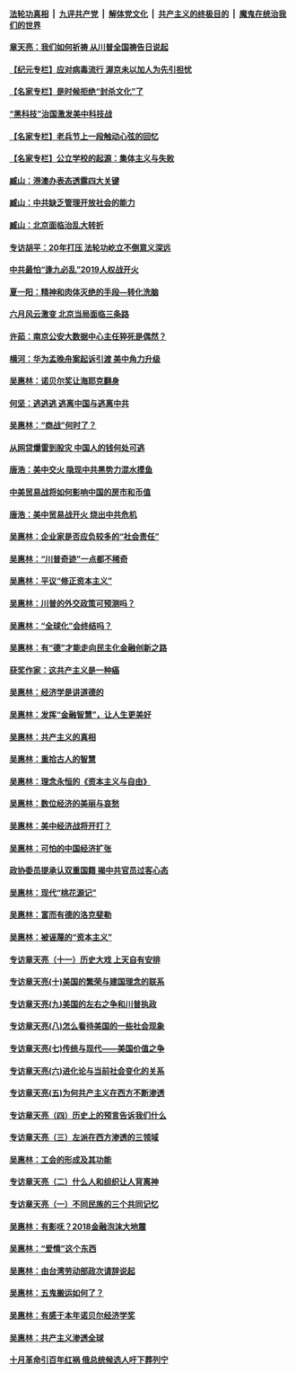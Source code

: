 

####  [法轮功真相](../../../../basic/blob/master/README.md?t=06291802) &nbsp;|&nbsp; [九评共产党](../../../../9ping.md/blob/master/README.md?t=06291802) &nbsp;|&nbsp; [解体党文化](../../../../jtdwh.md/blob/master/README.md?t=06291802)  &nbsp;|&nbsp; [共产主义的终极目的](../../../../gczydzjmd.md/blob/master/README.md?t=06291802) &nbsp;|&nbsp; [魔鬼在统治我们的世界](../../../../mgztzwmdsj.md/blob/master/README.md?t=06291802) 

#### [章天亮：我们如何祈祷 从川普全国祷告日说起](../pages/nsc423/n11944627.md?t=06291802) 

#### [【纪元专栏】应对病毒流行 渥京未以加人为先引担忧](../pages/nsc423/n11875714.md?t=06291802) 

#### [【名家专栏】是时候拒绝“封杀文化”了](../pages/nsc423/n11814093.md?t=06291802) 

#### [“黑科技”治国激发美中科技战](../pages/nsc423/n11638056.md?t=06291802) 

#### [【名家专栏】老兵节上一段触动心弦的回忆](../pages/nsc423/n11646016.md?t=06291802) 

#### [【名家专栏】公立学校的起源：集体主义与失败](../pages/nsc423/n11601833.md?t=06291802) 

#### [臧山：港澳办表态透露四大关键](../pages/nsc423/n11421628.md?t=06291802) 

#### [臧山：中共缺乏管理开放社会的能力](../pages/nsc423/n11407457.md?t=06291802) 

#### [臧山：北京面临治乱大转折](../pages/nsc423/n11406895.md?t=06291802) 

#### [专访胡平：20年打压 法轮功屹立不倒意义深远](../pages/nsc423/n11398800.md?t=06291802) 

#### [中共最怕“逢九必乱”2019人权战开火](../pages/nsc423/n11385248.md?t=06291802) 

#### [夏一阳：精神和肉体灭绝的手段—转化洗脑](../pages/nsc423/n11368250.md?t=06291802) 

#### [六月风云激变 北京当局面临三条路](../pages/nsc423/n11313668.md?t=06291802) 

#### [许茹：南京公安大数据中心主任猝死是偶然？](../pages/nsc423/n11064744.md?t=06291802) 

#### [横河：华为孟晚舟案起诉引渡 美中角力升级](../pages/nsc423/n11027230.md?t=06291802) 

#### [吴惠林：诺贝尔奖让海耶克翻身](../pages/nsc423/n10890049.md?t=06291802) 

#### [何坚：逃逃逃 逃离中国与逃离中共](../pages/nsc423/n10592891.md?t=06291802) 

#### [吴惠林：“商战”何时了？](../pages/nsc423/n10573558.md?t=06291802) 

#### [从网贷爆雷到股灾 中国人的钱何处可逃](../pages/nsc423/n10572800.md?t=06291802) 

#### [唐浩：美中交火 隐现中共黑势力混水摸鱼](../pages/nsc423/n10544040.md?t=06291802) 

#### [中美贸易战将如何影响中国的房市和币值](../pages/nsc423/n10543697.md?t=06291802) 

#### [唐浩：美中贸易战开火 烧出中共危机](../pages/nsc423/n10540126.md?t=06291802) 

#### [吴惠林：企业家是否应负较多的“社会责任”](../pages/nsc423/n10535022.md?t=06291802) 

#### [吴惠林：“川普奇迹”一点都不稀奇](../pages/nsc423/n10512808.md?t=06291802) 

#### [吴惠林：平议“修正资本主义”](../pages/nsc423/n10495724.md?t=06291802) 

#### [吴惠林：川普的外交政策可预测吗？](../pages/nsc423/n10462387.md?t=06291802) 

#### [吴惠林：“全球化”会终结吗？](../pages/nsc423/n10452838.md?t=06291802) 

#### [吴惠林：有“德”才能走向民主化金融创新之路](../pages/nsc423/n10432292.md?t=06291802) 

#### [获奖作家：这共产主义是一种癌](../pages/nsc423/n10431541.md?t=06291802) 

#### [吴惠林：经济学是讲道德的](../pages/nsc423/n10398014.md?t=06291802) 

#### [吴惠林：发挥“金融智慧”，让人生更美好](../pages/nsc423/n10375019.md?t=06291802) 

#### [吴惠林：共产主义的真相](../pages/nsc423/n10351394.md?t=06291802) 

#### [吴惠林：重拾古人的智慧](../pages/nsc423/n10337691.md?t=06291802) 

#### [吴惠林：理念永恒的《资本主义与自由》](../pages/nsc423/n10316274.md?t=06291802) 

#### [吴惠林：数位经济的美丽与哀愁](../pages/nsc423/n10292946.md?t=06291802) 

#### [吴惠林：美中经济战将开打？](../pages/nsc423/n10258825.md?t=06291802) 

#### [吴惠林：可怕的中国经济扩张](../pages/nsc423/n10219147.md?t=06291802) 

#### [政协委员提承认双重国籍 揭中共官员过客心态](../pages/nsc423/n10208809.md?t=06291802) 

#### [吴惠林：现代“桃花源记”](../pages/nsc423/n10185234.md?t=06291802) 

#### [吴惠林：富而有德的洛克斐勒](../pages/nsc423/n10142264.md?t=06291802) 

#### [吴惠林：被诬蔑的“资本主义”](../pages/nsc423/n10124816.md?t=06291802) 

#### [专访章天亮（十一）历史大戏 上天自有安排](../pages/nsc423/n10094905.md?t=06291802) 

#### [专访章天亮(十)美国的繁荣与建国理念的联系](../pages/nsc423/n10094899.md?t=06291802) 

#### [专访章天亮(九)美国的左右之争和川普执政](../pages/nsc423/n10094889.md?t=06291802) 

#### [专访章天亮(八)怎么看待美国的一些社会现象](../pages/nsc423/n10094857.md?t=06291802) 

#### [专访章天亮(七)传统与现代——美国价值之争](../pages/nsc423/n10093140.md?t=06291802) 

#### [专访章天亮(六)进化论与当前社会变化的关系](../pages/nsc423/n10092036.md?t=06291802) 

#### [专访章天亮(五)为何共产主义在西方不断渗透](../pages/nsc423/n10083620.md?t=06291802) 

#### [专访章天亮（四）历史上的预言告诉我们什么](../pages/nsc423/n10083606.md?t=06291802) 

#### [专访章天亮（三）左派在西方渗透的三领域](../pages/nsc423/n10081115.md?t=06291802) 

#### [吴惠林：工会的形成及其功能](../pages/nsc423/n10080633.md?t=06291802) 

#### [专访章天亮（二）什么人和组织让人背离神](../pages/nsc423/n10076637.md?t=06291802) 

#### [专访章天亮（一）不同民族的三个共同记忆](../pages/nsc423/n10074188.md?t=06291802) 

#### [吴惠林：有影呒？2018金融泡沫大地震](../pages/nsc423/n10040534.md?t=06291802) 

#### [吴惠林：“爱情”这个东西](../pages/nsc423/n10019423.md?t=06291802) 

#### [吴惠林：由台湾劳动部政次请辞说起](../pages/nsc423/n9979679.md?t=06291802) 

#### [吴惠林：五鬼搬运如何了？](../pages/nsc423/n9925338.md?t=06291802) 

#### [吴惠林：有感于本年诺贝尔经济学奖](../pages/nsc423/n9871883.md?t=06291802) 

#### [吴惠林：共产主义渗透全球](../pages/nsc423/n9812748.md?t=06291802) 

#### [十月革命引百年红祸 俄总统候选人吁下葬列宁](../pages/nsc423/n9810182.md?t=06291802) 

